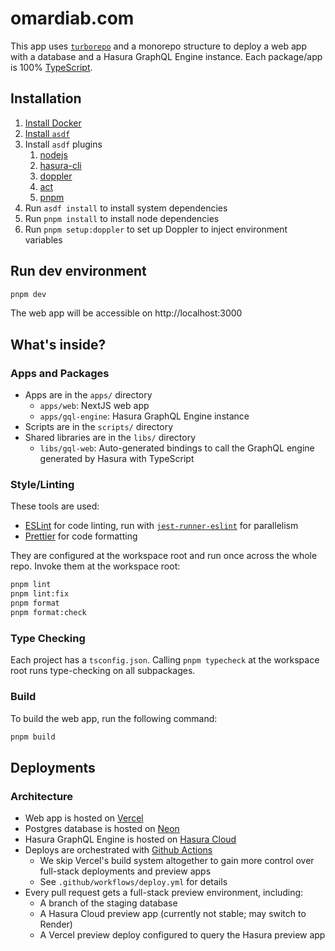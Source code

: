 # omardiab.com

This app uses [`turborepo`](https://turbo.build/repo) and a monorepo structure
to deploy a web app with a database and a Hasura GraphQL Engine instance. Each
package/app is 100% [TypeScript](https://www.typescriptlang.org/).

## Installation

1. [Install Docker](https://docs.docker.com/engine/install/)
1. [Install `asdf`](https://asdf-vm.com/guide/getting-started.html)
1. Install `asdf` plugins
   1. [nodejs](https://github.com/asdf-vm/asdf-nodejs#install)
   1. [hasura-cli](https://github.com/gurukulkarni/asdf-hasura#install)
   1. [doppler](https://github.com/takutakahashi/asdf-doppler#install)
   1. [act](https://github.com/grimoh/asdf-act#install)
   1. [pnpm](https://github.com/jonathanmorley/asdf-pnpm#installing)
1. Run `asdf install` to install system dependencies
1. Run `pnpm install` to install node dependencies
1. Run `pnpm setup:doppler` to set up Doppler to inject environment variables

## Run dev environment

```sh
pnpm dev
```

The web app will be accessible on http://localhost:3000

## What's inside?

### Apps and Packages

- Apps are in the `apps/` directory
  - `apps/web`: NextJS web app
  - `apps/gql-engine`: Hasura GraphQL Engine instance
- Scripts are in the `scripts/` directory
- Shared libraries are in the `libs/` directory
  - `libs/gql-web`: Auto-generated bindings to call the GraphQL engine generated
    by Hasura with TypeScript

### Style/Linting

These tools are used:

- [ESLint](https://eslint.org/) for code linting, run with
  [`jest-runner-eslint`](https://github.com/jest-community/jest-runner-eslint)
  for parallelism
- [Prettier](https://prettier.io) for code formatting

They are configured at the workspace root and run once across the whole repo.
Invoke them at the workspace root:

```sh
pnpm lint
pnpm lint:fix
pnpm format
pnpm format:check
```

### Type Checking

Each project has a `tsconfig.json`. Calling `pnpm typecheck` at the workspace
root runs type-checking on all subpackages.

### Build

To build the web app, run the following command:

```sh
pnpm build
```

## Deployments

### Architecture

- Web app is hosted on [Vercel](https://vercel.com/)
- Postgres database is hosted on [Neon](https://neon.tech/)
- Hasura GraphQL Engine is hosted on [Hasura Cloud](https://hasura.io/cloud/)
- Deploys are orchestrated with [Github
  Actions](https://github.com/features/actions)
  - We skip Vercel's build system altogether to gain more control over
    full-stack deployments and preview apps
  - See `.github/workflows/deploy.yml` for details
- Every pull request gets a full-stack preview environment, including:
  - A branch of the staging database
  - A Hasura Cloud preview app (currently not stable; may switch to Render)
  - A Vercel preview deploy configured to query the Hasura preview app
